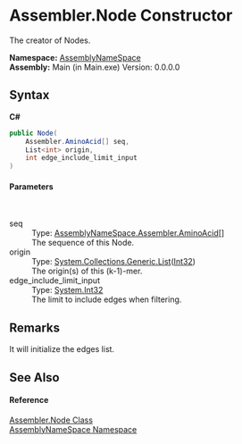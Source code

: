 # Assembler.Node Constructor 
 

The creator of Nodes.

**Namespace:**&nbsp;<a href="6bcc80ef-5cfd-db5f-1eb2-7297d1c16397">AssemblyNameSpace</a><br />**Assembly:**&nbsp;Main (in Main.exe) Version: 0.0.0.0

## Syntax

**C#**<br />
``` C#
public Node(
	Assembler.AminoAcid[] seq,
	List<int> origin,
	int edge_include_limit_input
)
```


#### Parameters
&nbsp;<dl><dt>seq</dt><dd>Type: <a href="6c08d832-b4a6-5a74-e503-fb03127f8c59">AssemblyNameSpace.Assembler.AminoAcid</a>[]<br />The sequence of this Node.</dd><dt>origin</dt><dd>Type: <a href="http://msdn2.microsoft.com/en-us/library/6sh2ey19" target="_blank">System.Collections.Generic.List</a>(<a href="http://msdn2.microsoft.com/en-us/library/td2s409d" target="_blank">Int32</a>)<br />The origin(s) of this (k-1)-mer.</dd><dt>edge_include_limit_input</dt><dd>Type: <a href="http://msdn2.microsoft.com/en-us/library/td2s409d" target="_blank">System.Int32</a><br />The limit to include edges when filtering.</dd></dl>

## Remarks
It will initialize the edges list.

## See Also


#### Reference
<a href="832e0431-cd84-4735-6a18-7ba1139e6788">Assembler.Node Class</a><br /><a href="6bcc80ef-5cfd-db5f-1eb2-7297d1c16397">AssemblyNameSpace Namespace</a><br />
